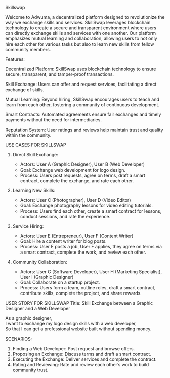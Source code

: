 Skillswap

Welcome to Adwuma, a decentralized platform designed to revolutionize the way we exchange skills and services. SkillSwap leverages blockchain technology to create a secure and transparent environment where users can directly exchange skills and services with one another. Our platform emphasizes mutual learning and collaboration, allowing users to not only hire each other for various tasks but also to learn new skills from fellow community members.

Features:

Decentralized Platform: SkillSwap uses blockchain technology to ensure secure, transparent, and tamper-proof transactions.

Skill Exchange: Users can offer and request services, facilitating a direct exchange of skills.

Mutual Learning: Beyond hiring, SkillSwap encourages users to teach and learn from each other, fostering a community of continuous development.

Smart Contracts: Automated agreements ensure fair exchanges and timely payments without the need for intermediaries.

Reputation System: User ratings and reviews help maintain trust and quality within the community.

 
 USE CASES FOR SKILLSWAP

1. Direct Skill Exchange:
   - Actors: User A (Graphic Designer), User B (Web Developer)
   - Goal: Exchange web development for logo design.
   - Process: Users post requests, agree on terms, draft a smart contract, complete the exchange, and rate each other.

2. Learning New Skills:
   - Actors: User C (Photographer), User D (Video Editor)
   - Goal: Exchange photography lessons for video editing tutorials.
   - Process: Users find each other, create a smart contract for lessons, conduct sessions, and rate the experience.

3. Service Hiring:
   - Actors: User E (Entrepreneur), User F (Content Writer)
   - Goal: Hire a content writer for blog posts.
   - Process: User E posts a job, User F applies, they agree on terms via a smart contract, complete the work, and review each other.

4. Community Collaboration:
   - Actors: User G (Software Developer), User H (Marketing Specialist), User I (Graphic Designer)
   - Goal: Collaborate on a startup project.
   - Process: Users form a team, outline roles, draft a smart contract, contribute skills, complete the project, and share rewards.

USER STORY FOR SKILLSWAP
Title: Skill Exchange between a Graphic Designer and a Web Developer

As a graphic designer,  
I want to exchange my logo design skills with a web developer,  
So that I can get a professional website built without spending money.

SCENARIOS:

1. Finding a Web Developer: Post request and browse offers.
2. Proposing an Exchange: Discuss terms and draft a smart contract.
3. Executing the Exchange: Deliver services and complete the contract.
4. Rating and Reviewing: Rate and review each other’s work to build community trust.
